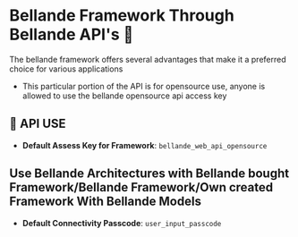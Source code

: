 # Bellande Framework Through Bellande API's  🚀

The bellande framework offers several advantages that make it a preferred choice for various applications
- This particular portion of the API is for opensource use, anyone is allowed to use the bellande opensource api access key

## 🔑 API USE
- **Default Assess Key for Framework**: ``bellande_web_api_opensource``

## Use Bellande Architectures with Bellande bought Framework/Bellande Framework/Own created Framework With Bellande Models
- **Default Connectivity Passcode**: ``user_input_passcode``
